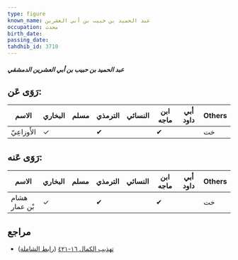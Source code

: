 ```yaml
---
type: figure
known_name: عبد الحميد بن حبيب بن أبي العشرين
occupation: محدث
birth_date:
passing_date:
tahdhib_id: 3710
---
```

##### عبد الحميد بن حبيب بن أبي العشرين الدمشقي

## رَوَى عَن:
| الاسم       | البخاري | مسلم | الترمذي | النسائي | ابن ماجه | أبي داود | Others |
| ----------- | ------- | ---- | ------- | ------- | -------- | -------- | ------ |
| الأَوزاعِيّ | ✓       |      | ✔       |         | ✔        |          | خت     |
## رَوَى عَنه:
| الاسم         | البخاري | مسلم | الترمذي | النسائي | ابن ماجه | أبي داود | Others |
| ------------- | ------- | ---- | ------- | ------- | -------- | -------- | ------ |
| هشام بْن عمار | ✓       |      | ✔       |         | ✔        |          | خت     |
## مراجع
- [تهذيب الكمال ١٦-٤٢١](obsidian://open?vault=Tahdhib-al-Kamal&file=Figures/٣٧١٠-عبد%20الحميد%20بن%20حبيب%20بن%20أبي%20العشرين%20الدمشقي) ([رابط الشاملة](https://shamela.ws/book/3722/8414))